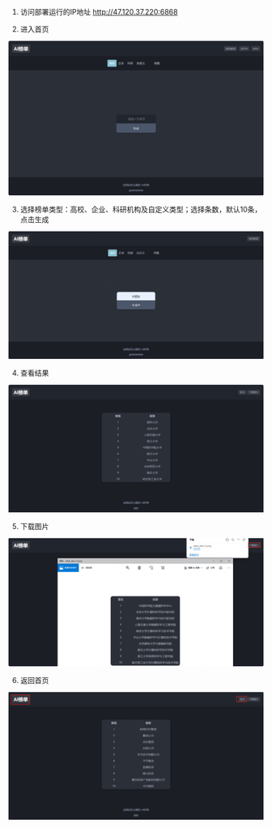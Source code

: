1. 访问部署运行的IP地址
http://47.120.37.220:6868

2. 进入首页

![首页](../images/首页.png "首页")

3. 选择榜单类型：高校、企业、科研机构及自定义类型；选择条数，默认10条，点击生成 

![填写生成条件](../images/生成中.png "生成条件")

4. 查看结果

![结果展示](../images/结果.png "结果展示")

5. 下载图片

![下载图片](../images/下载.png "下载图片")

6. 返回首页

![返回首页](../images/返回首页.png "返回首页")
